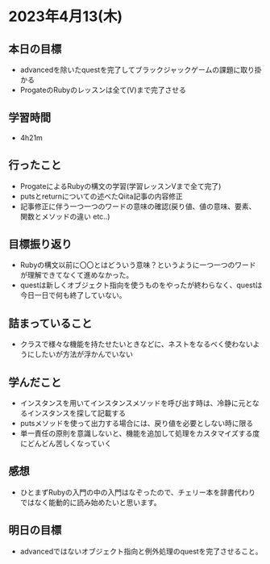 # 2023年4月13(木)

## 本日の目標
- advancedを除いたquestを完了してブラックジャックゲームの課題に取り掛かる
- ProgateのRubyのレッスンは全て(Ⅴ)まで完了させる

## 学習時間
- 4h21m

## 行ったこと
- ProgateによるRubyの構文の学習(学習レッスンVまで全て完了)
- putsとreturnについての述べたQiita記事の内容修正
- 記事修正に伴う一つ一つのワードの意味の確認(戻り値、値の意味、要素、関数とメソッドの違い etc..)
   
## 目標振り返り
- Rubyの構文以前に〇〇とはどういう意味？というように一つ一つのワードが理解できてなくて進めなかった。
- questは新しくオブジェクト指向を使うものをやったが終わらなく、questは今日一日で何も終了していない。

## 詰まっていること
- クラスで様々な機能を持たせたいときなどに、ネストをなるべく使わないようにしたいが方法が浮かんでいない

## 学んだこと
- インスタンスを用いてインスタンスメソッドを呼び出す時は、冷静に元となるインスタンスを探して記載する
- putsメソッドを使って出力する場合には、戻り値を必要としない時に限る
- 単一責任の原則を意識しないと、機能を追加して処理をカスタマイズする度にどんどん苦しくなっていく

## 感想
- ひとまずRubyの入門の中の入門はなぞったので、チェリー本を辞書代わりではなく能動的に読み始めたいと思います。

## 明日の目標
- advancedではないオブジェクト指向と例外処理のquestを完了させること。